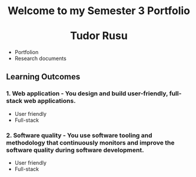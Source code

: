 <h1 align="center">Welcome to my Semester 3 Portfolio <br><br>Tudor Rusu </h1>
<ul>
  <li>Portfolion</li>
  <li>Research documents</li>
</ul>
<h2>Learning Outcomes</h2>
<h3>1. Web application - You design and build user-friendly, full-stack web applications.</h3>
<ul>
  <li>User friendly</li>
  <li>Full-stack</li>
</ul>
<h3>2. Software quality - You use software tooling and methodology that continuously monitors and improve the software quality during software development.</h3>
<ul>
  <li>User friendly</li>
  <li>Full-stack</li>
</ul>
